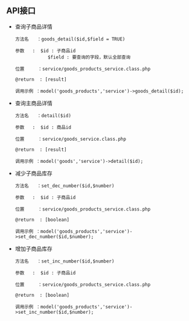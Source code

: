 ## API接口

-	查询子商品详情

		方法名   ：goods_detail($id,$field = TRUE)

		参数	 :  $id : 子商品id
					$field : 要查询的字段，默认全部查询

		位置     ：service/goods_products_service.class.php

		@return  : [result]

		调用示例 ：model('goods_products','service')->goods_detail($id);

-	查询主商品详情

		方法名   ：detail($id)

		参数	 :  $id : 商品id
					
		位置     ：service/goods_service.class.php

		@return  : [result]

		调用示例 ：model('goods','service')->detail($id);

-	减少子商品库存

		方法名   ：set_dec_number($id,$number)

		参数	 :  $id : 子商品id
					
		位置     ：service/goods_products_service.class.php

		@return  : [boolean]

		调用示例 ：model('goods_products','service')->set_dec_number($id,$number);

-	增加子商品库存

		方法名   ：set_inc_number($id,$number)

		参数	 :  $id : 子商品id
					
		位置     ：service/goods_products_service.class.php

		@return  : [boolean]

		调用示例 ：model('goods_products','service')->set_inc_number($id,$number);